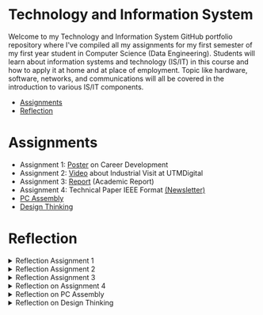 # Technology and Information System
Welcome to my Technology and Information System GitHub portfolio repository where I've compiled all my assignments for my first semester of my first year student in Computer Science (Data Engineering). Students will learn about information systems and technology (IS/IT) in this course and how to apply it at home and at place of employment. Topic like hardware, software, networks, and communications will all be covered in the introduction to various IS/IT components.

- [Assignments](#assignments)
- [Reflection](#reflection)


# Assignments
- Assignment 1: [Poster](https://github.com/frraahn/Technology-and-Information-System/blob/main/Career%20Development%20(2).pdf) on Career Development
- Assignment 2: [Video](https://drive.google.com/file/d/1Q4qsLHHTpY77xGSqLDSRzS9mYXmF-vMT/view?usp=drivesd) about Industrial Visit at UTMDigital
- Assignment 3: [Report](https://github.com/frraahn/Technology-and-Information-System/blob/main/INDUSTRY%20TALK%20GROUP%205%20(2).pdf) (Academic Report)
- Assignment 4: Technical Paper IEEE Format [(Newsletter)](https://github.com/frraahn/Technology-and-Information-System/blob/main/Newsletter.pdf)
- [PC Assembly](https://github.com/frraahn/Technology-and-Information-System/blob/main/PC%20ASSEMBLY%20(22%20November%202023).pdf)
- [Design Thinking](https://github.com/frraahn/Technology-and-Information-System/tree/main/design%20thinking)

# Reflection 
<details> 
<summary>Reflection Assignment 1</summary>
I discovered how applications like GitHub and LinkedIn are very crucial for students to showcase their skills to secure a job. Additionally, I considered joining activities related to our field offer lots of experience and knowledge for strenghtening leadership and improving teamwork. Furthermore, I think ICT is essential in industry for building innovation, efficiency, security, and competitiveness. It gives people the power to
significantly alter how businesses run and engage with their clients. Moreover, I determined to set a clear goals for my future. As I gaining my experience, creating portfolios showcasing my work, projects, and achievements is necessary for me to achieve my goal. Plus, building networks as much as I can by joining online communities and doing a good work while doing assignments. On top of that, I aim to secure a better jobs and will use my internship experience wisely.
</details>
<details>
<summary>Reflection Assignment 2</summary>
Going to UTMDigital was really cool. I discovered how well working teams use technologies for many tasks there. The fact that workers at UTMDigital are constantly learning new things highlighted me that learning never ends in the classroom. I also saw how what we learn in class is used in real jobs, which was pretty awesome. It was similar to getting a little glimpse at how what we study in class are truly benefit the workplace.
</details>
<details>
<summary>Reflection Assignment 3</summary>
I aim to become an expert in sophisticated data engineering concepts and advance my programming abilities as a data engineering student in order to be a system developer. I will ensure myself to actively pursue professional opportunities and internships that provide worthwhile knowledge and stay up to date on industry developments with an ongoing education. Furthermore, I will focus on creating a healthy professional network and cultivating my soft skills to match my technical qualities within the rapidly evolving field of data engineering.
</details>
<details>
<summary>Reflection on Assignment 4</summary>
The visit at both Petronas and Huawei was not merely a tour of facilities but an eye-opening exploration of a revolution. All the representatives from both companies discussed and revealed the ongoing efforts to deploy cutting-edge technologies including 5G networks, overall cloud storage, and advanced networking and communication systems in order to meet the evolving demands of a digital society. Being able to learn about the things that operates in the background of our lives deepened the appreciation we have towards the world that we live in today.  
</details>
<details>
<summary>Reflection on PC Assembly</summary>
Participating in the PC assembly task was especially fulfilling since it allowed me to utilise my hardware knowledge. I focused on the accuracy of the details of components so that the position is not wrong when it is put back. It helped me understand how different pieces fit together and why each part is important. I became careful and cautious with some components because they were breakable and might not be restored if they fell. Apart from that, team working and finding guidance from experienced people are crucial, similar to when I completed my assignments.  
</details>
<details>
<summary>Reflection on Design Thinking</summary>
I am inspired to join the technology industry as a data scientist or data analyst. My goal is to use data analyst skills to help organisations and technology advancement by coming up with intelligent solutions. Design thinking provides five unique methods that help designers to solve issues. I can also detect customer difficulties more effectively thanks to design thinking. I hope to improve my potential by using the knowledge I've gained during my profession, especially by using the Design Thinking methods.
</details>

